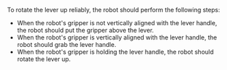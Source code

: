 To rotate the lever up reliably, the robot should perform the following steps:
- When the robot's gripper is not vertically aligned with the lever handle, the robot should put the gripper above the lever.
- When the robot's gripper is vertically aligned with the lever handle, the robot should grab the lever handle.
- When the robot's gripper is holding the lever handle, the robot should rotate the lever up.